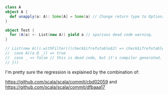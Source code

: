 ```scala
class A
object A {
  def unapply(a: A): Some[A] = Some(a) // Change return type to Option[A] and the warning is gone
}

object Test {
  for (A(a) <- List(new A)) yield a // spurious dead code warning.
}

// List(new A()).withFilter(((check$ifrefutable$2) => check$ifrefutable$2: @scala.unchecked match {
//  case A((a @ _)) => true
//  case _ => false // this is dead code, but it's compiler generated.
// }))

```

I'm pretty sure the regression is explained by the combination of:

https://github.com/scala/scala/commit/cbd02059
and
https://github.com/scala/scala/commit/dfbaaa17

